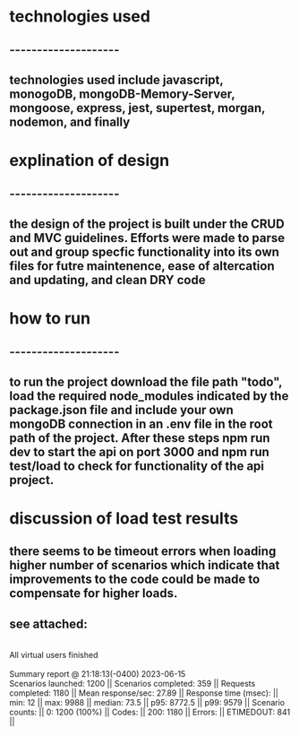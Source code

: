 # technologies used
## --------------------
## technologies used include javascript, monogoDB, mongoDB-Memory-Server, mongoose, express, jest, supertest, morgan, nodemon, and finally 

# explination of design
## --------------------
## the design of the project is built under the CRUD and MVC guidelines. Efforts were made to parse out and group specfic functionality into its own files for futre maintenence, ease of altercation and updating, and clean DRY code

# how to run
## --------------------
## to run the project download the file path "todo", load the required node_modules indicated by the package.json file and include your own mongoDB connection in an .env file in the root path of the project. After these steps npm run dev to start the api on port 3000 and npm run test/load to check for functionality of the api project.

# discussion of load test results
## there seems to be timeout errors when loading higher number of scenarios which indicate that improvements to the code could be made to compensate for higher loads. <br>
## see attached: 

<br>All virtual users finished<br>
<br> Summary report @ 21:18:13(-0400) 2023-06-15 <br>
  Scenarios launched:  1200 ||
  Scenarios completed: 359 ||
  Requests completed:  1180 ||
  Mean response/sec: 27.89 ||
  Response time (msec): ||
    min: 12 ||
    max: 9988 ||
    median: 73.5 ||
    p95: 8772.5 ||
    p99: 9579 ||
  Scenario counts: ||
    0: 1200 (100%) ||
  Codes: ||
    200: 1180 ||
  Errors: ||
    ETIMEDOUT: 841 ||